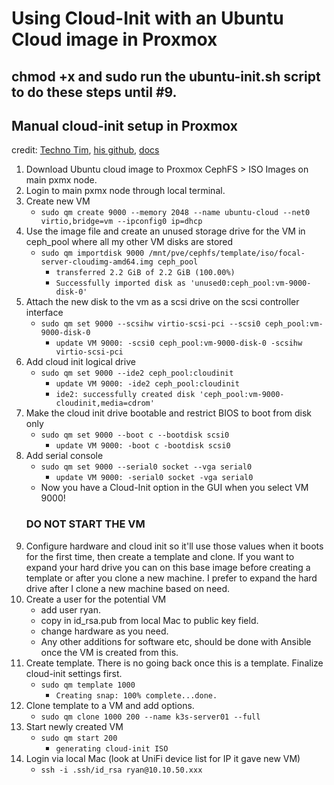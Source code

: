 # Using Cloud-Init with an Ubuntu Cloud image in Proxmox

## chmod +x and sudo run the ubuntu-init.sh script to do these steps until #9.

## Manual cloud-init setup in Proxmox
credit: [Techno Tim](https://www.youtube.com/watch?v=shiIi38cJe4), [his github](https://github.com/techno-tim/techno-tim.github.io/blob/8f97952ee1c511d543af05ec3a2a6f835790b7fe/_posts/2022-03-19-cloud-init-cloud-image.md), [docs](https://pve.proxmox.com/pve-docs/qm.1.html)

1. Download Ubuntu cloud image to Proxmox CephFS > ISO Images on main pxmx node.
1. Login to main pxmx node through local terminal.
1. Create new VM
    * `sudo qm create 9000 --memory 2048 --name ubuntu-cloud --net0 virtio,bridge=vm --ipconfig0 ip=dhcp`
1. Use the image file and create an unused storage drive for the VM in ceph_pool where all my other VM disks are stored
    * `sudo qm importdisk 9000 /mnt/pve/cephfs/template/iso/focal-server-cloudimg-amd64.img ceph_pool`
        * `transferred 2.2 GiB of 2.2 GiB (100.00%)`
        * `Successfully imported disk as 'unused0:ceph_pool:vm-9000-disk-0'`
1. Attach the new disk to the vm as a scsi drive on the scsi controller interface
    * `sudo qm set 9000 --scsihw virtio-scsi-pci --scsi0 ceph_pool:vm-9000-disk-0`
        * `update VM 9000: -scsi0 ceph_pool:vm-9000-disk-0 -scsihw virtio-scsi-pci`
1. Add cloud init logical drive
    * `sudo qm set 9000 --ide2 ceph_pool:cloudinit`
        * `update VM 9000: -ide2 ceph_pool:cloudinit`
        * `ide2: successfully created disk 'ceph_pool:vm-9000-cloudinit,media=cdrom'`
1. Make the cloud init drive bootable and restrict BIOS to boot from disk only
    * `sudo qm set 9000 --boot c --bootdisk scsi0`
        * `update VM 9000: -boot c -bootdisk scsi0`
1. Add serial console
    * `sudo qm set 9000 --serial0 socket --vga serial0`
        * `update VM 9000: -serial0 socket -vga serial0`
    * Now you have a Cloud-Init option in the GUI when you select VM 9000!
    ### DO NOT START THE VM
1. Configure hardware and cloud init so it'll use those values when it boots for the first time, then create a template and clone. If you want to expand your hard drive you can on this base image before creating a template or after you clone a new machine. I prefer to expand the hard drive after I clone a new machine based on need.
1. Create a user for the potential VM
    * add user ryan.
    * copy in id_rsa.pub from local Mac to public key field.
    * change hardware as you need.
    * Any other additions for software etc, should be done with Ansible once the VM is created from this.
1. Create template. There is no going back once this is a template. Finalize cloud-init settings first.
    * `sudo qm template 1000`
        * `Creating snap: 100% complete...done.`
1. Clone template to a VM and add options.
    * `sudo qm clone 1000 200 --name k3s-server01 --full`
1. Start newly created VM
    * `sudo qm start 200`
        * `generating cloud-init ISO`
1. Login via local Mac (look at UniFi device list for IP it gave new VM)
    * `ssh -i .ssh/id_rsa ryan@10.10.50.xxx`
